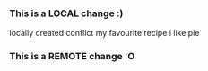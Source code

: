 ### This is a LOCAL change :)
locally created conflict
my favourite recipe
i like pie
### This is a REMOTE change :O
